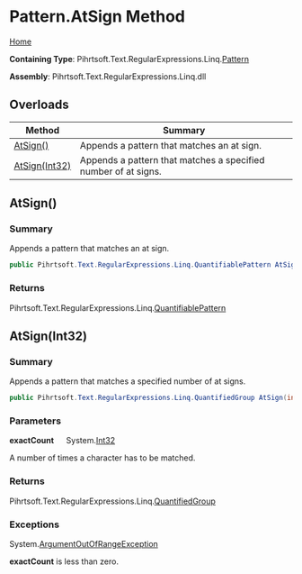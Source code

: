 # Pattern\.AtSign Method

[Home](../../../../../../README.md)

**Containing Type**: Pihrtsoft\.Text\.RegularExpressions\.Linq\.[Pattern](../README.md)

**Assembly**: Pihrtsoft\.Text\.RegularExpressions\.Linq\.dll

## Overloads

| Method | Summary |
| ------ | ------- |
| [AtSign()](#Pihrtsoft_Text_RegularExpressions_Linq_Pattern_AtSign) | Appends a pattern that matches an at sign\. |
| [AtSign(Int32)](#Pihrtsoft_Text_RegularExpressions_Linq_Pattern_AtSign_System_Int32_) | Appends a pattern that matches a specified number of at signs\. |

## AtSign\(\) <a name="Pihrtsoft_Text_RegularExpressions_Linq_Pattern_AtSign"></a>

### Summary

Appends a pattern that matches an at sign\.

```csharp
public Pihrtsoft.Text.RegularExpressions.Linq.QuantifiablePattern AtSign()
```

### Returns

Pihrtsoft\.Text\.RegularExpressions\.Linq\.[QuantifiablePattern](../../QuantifiablePattern/README.md)

## AtSign\(Int32\) <a name="Pihrtsoft_Text_RegularExpressions_Linq_Pattern_AtSign_System_Int32_"></a>

### Summary

Appends a pattern that matches a specified number of at signs\.

```csharp
public Pihrtsoft.Text.RegularExpressions.Linq.QuantifiedGroup AtSign(int exactCount)
```

### Parameters

**exactCount** &emsp; System\.[Int32](https://docs.microsoft.com/en-us/dotnet/api/system.int32)

A number of times a character has to be matched\.

### Returns

Pihrtsoft\.Text\.RegularExpressions\.Linq\.[QuantifiedGroup](../../QuantifiedGroup/README.md)

### Exceptions

System\.[ArgumentOutOfRangeException](https://docs.microsoft.com/en-us/dotnet/api/system.argumentoutofrangeexception)

**exactCount** is less than zero\.

